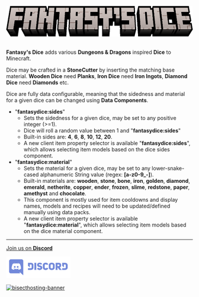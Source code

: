 <center><img src="https://raw.githubusercontent.com/ApexStudios-Dev/.github/refs/heads/master/assets/minecraft/fantasydice/banner.png" alt="mod-logo" width="666" height="82"></center>

<br>

**Fantasy's Dice** adds various **Dungeons & Dragons** inspired **Dice** to Minecraft.

Dice may be crafted in a **StoneCutter** by inserting the matching base material.
**Wooden Dice** need **Planks**, **Iron Dice** need **Iron Ingots**, **Diamond Dice** need **Diamonds** etc.

Dice are fully data configurable, meaning that the sidedness and material for a given dice can be changed using **Data Components**.

- "**fantasydice:sides**"
  - Sets the sidedness for a given dice, may be set to any positive integer (>=1).
  - Dice will roll a random value between 1 and "**fantasydice:sides**"
  - Built-in sides are: **4**, **6**, **8**, **10**, **12**, **20**.
  - A new client item property selector is available "**fantasydice:sides**", which allows selecting item models based on the dice sides component.
- "**fantasydice:material**"
  - Sets the material for a given dice, may be set to any lower-snake-cased alphanumeric String value (regex: **[a-z0-9_-]**).
  - Built-in materials are: **wooden**, **stone**, **bone**, **iron**, **golden**, **diamond**, **emerald**, **netherite**, **copper**, **ender**, **frozen**, **slime**, **redstone**, **paper**, **amethyst** and **chocolate**.
  - This component is mostly used for item cooldowns and display names, models and recipes will need to be updated/defined manually using data packs.
  - A new client item property selector is available "**fantasydice:material**", which allows selecting item models based on the dice material component.

---

[Join us on **Discord**](https://discord.apexstudios.dev/)

[<img src="https://raw.githubusercontent.com/ApexStudios-Dev/.github/refs/heads/master/assets/third_party/discord_banner.svg" alt="discord-banner" width="174" height="59">](https://discord.apexstudios.dev/)

[![bisecthosting-banner](https://www.bisecthosting.com/partners/custom-banners/f4d8198a-6c2a-4d86-8d74-1977589e8ef7.webp)](https://www.bisecthosting.com/apexstudios)

